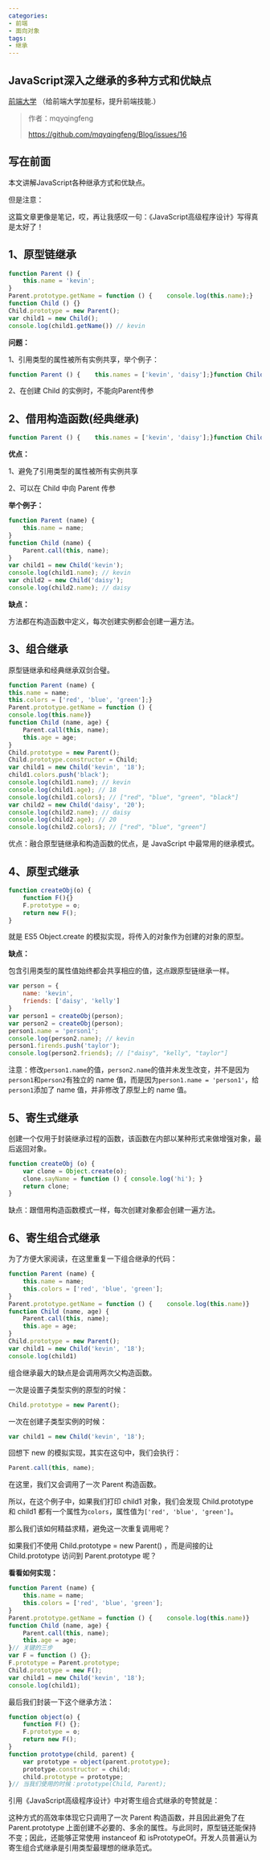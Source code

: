 ```yaml
---
categories: 
- 前端
- 面向对象
tags:
- 继承
---
```

## JavaScript深入之继承的多种方式和优缺点

[前端大学](javascript:void(0);) 
（给前端大学加星标，提升前端技能.）

> 作者：mqyqingfeng
>
> https://github.com/mqyqingfeng/Blog/issues/16

## **写在前面** 

本文讲解JavaScript各种继承方式和优缺点。

但是注意：

这篇文章更像是笔记，哎，再让我感叹一句：《JavaScript高级程序设计》写得真是太好了！

## **1、原型链继承**



```javascript
function Parent () {    
    this.name = 'kevin';
}
Parent.prototype.getName = function () {    console.log(this.name);}
function Child () {}
Child.prototype = new Parent();
var child1 = new Child();
console.log(child1.getName()) // kevin
```

**问题：**

1、引用类型的属性被所有实例共享，举个例子：

```javascript
function Parent () {    this.names = ['kevin', 'daisy'];}function Child () {}Child.prototype = new Parent();var child1 = new Child();child1.names.push('yayu');console.log(child1.names); // ["kevin", "daisy", "yayu"]var child2 = new Child();console.log(child2.names); // ["kevin", "daisy", "yayu"]
```

2、在创建 Child 的实例时，不能向Parent传参

## **2、借用构造函数(经典继承)**


```javascript
function Parent () {    this.names = ['kevin', 'daisy'];}function Child () {    Parent.call(this);}var child1 = new Child();child1.names.push('yayu');console.log(child1.names); // ["kevin", "daisy", "yayu"]var child2 = new Child();console.log(child2.names); // ["kevin", "daisy"]
```

**优点：**

1、避免了引用类型的属性被所有实例共享

2、可以在 Child 中向 Parent 传参

**举个例子：**


```javascript
function Parent (name) {    
	this.name = name;
}
function Child (name) {
	Parent.call(this, name);
}
var child1 = new Child('kevin');
console.log(child1.name); // kevin
var child2 = new Child('daisy');
console.log(child2.name); // daisy
```

**缺点：**

方法都在构造函数中定义，每次创建实例都会创建一遍方法。

## **3、组合继承**

原型链继承和经典继承双剑合璧。


```javascript
function Parent (name) {    
this.name = name;    
this.colors = ['red', 'blue', 'green'];}
Parent.prototype.getName = function () {    
console.log(this.name)}
function Child (name, age) {
    Parent.call(this, name);        
    this.age = age;
}
Child.prototype = new Parent();
Child.prototype.constructor = Child;
var child1 = new Child('kevin', '18');
child1.colors.push('black');
console.log(child1.name); // kevin
console.log(child1.age); // 18
console.log(child1.colors); // ["red", "blue", "green", "black"]
var child2 = new Child('daisy', '20');
console.log(child2.name); // daisy
console.log(child2.age); // 20
console.log(child2.colors); // ["red", "blue", "green"]
```

优点：融合原型链继承和构造函数的优点，是 JavaScript 中最常用的继承模式。

## **4、原型式继承**

```javascript
function createObj(o) {    
    function F(){}    
    F.prototype = o;    
    return new F();
}
```

就是 ES5 Object.create 的模拟实现，将传入的对象作为创建的对象的原型。

**缺点：**

包含引用类型的属性值始终都会共享相应的值，这点跟原型链继承一样。


```javascript
var person = {    
    name: 'kevin',    
    friends: ['daisy', 'kelly']
}
var person1 = createObj(person);
var person2 = createObj(person);
person1.name = 'person1';
console.log(person2.name); // kevin
person1.firends.push('taylor');
console.log(person2.friends); // ["daisy", "kelly", "taylor"]
```

注意：修改`person1.name`的值，`person2.name`的值并未发生改变，并不是因为`person1`和`person2`有独立的 name 值，而是因为`person1.name = 'person1'`，给`person1`添加了 name 值，并非修改了原型上的 name 值。

## **5、寄生式继承**

创建一个仅用于封装继承过程的函数，该函数在内部以某种形式来做增强对象，最后返回对象。

```javascript
function createObj (o) {    
    var clone = Object.create(o);    
    clone.sayName = function () { console.log('hi'); }    
    return clone;
}
```

缺点：跟借用构造函数模式一样，每次创建对象都会创建一遍方法。

## **6、寄生组合式继承**

为了方便大家阅读，在这里重复一下组合继承的代码：

```javascript
function Parent (name) {    
    this.name = name;    
    this.colors = ['red', 'blue', 'green'];
}
Parent.prototype.getName = function () {    console.log(this.name)}
function Child (name, age) {    
    Parent.call(this, name);    
    this.age = age;
}
Child.prototype = new Parent();
var child1 = new Child('kevin', '18');
console.log(child1)
```

组合继承最大的缺点是会调用两次父构造函数。

一次是设置子类型实例的原型的时候：

```javascript
Child.prototype = new Parent();
```

一次在创建子类型实例的时候：

```javascript
var child1 = new Child('kevin', '18');
```

回想下 new 的模拟实现，其实在这句中，我们会执行：

```javascript
Parent.call(this, name);
```

在这里，我们又会调用了一次 Parent 构造函数。

所以，在这个例子中，如果我们打印 child1 对象，我们会发现 Child.prototype 和 child1 都有一个属性为`colors`，属性值为`['red', 'blue', 'green']`。

那么我们该如何精益求精，避免这一次重复调用呢？

如果我们不使用 Child.prototype = new Parent() ，而是间接的让 Child.prototype 访问到 Parent.prototype 呢？

**看看如何实现：**

```javascript
function Parent (name) {    
    this.name = name;    
    this.colors = ['red', 'blue', 'green'];
}
Parent.prototype.getName = function () {    console.log(this.name)}
function Child (name, age) {    
    Parent.call(this, name);    
    this.age = age;
}// 关键的三步
var F = function () {};
F.prototype = Parent.prototype;
Child.prototype = new F();
var child1 = new Child('kevin', '18');
console.log(child1);
```

最后我们封装一下这个继承方法：

```javascript
function object(o) {    
    function F() {};
    F.prototype = o;    
    return new F();
}
function prototype(child, parent) {    
    var prototype = object(parent.prototype);    
    prototype.constructor = child;    
    child.prototype = prototype;
}// 当我们使用的时候：prototype(Child, Parent);
```

引用《JavaScript高级程序设计》中对寄生组合式继承的夸赞就是：

这种方式的高效率体现它只调用了一次 Parent 构造函数，并且因此避免了在 Parent.prototype 上面创建不必要的、多余的属性。与此同时，原型链还能保持不变；因此，还能够正常使用 instanceof 和 isPrototypeOf。开发人员普遍认为寄生组合式继承是引用类型最理想的继承范式。